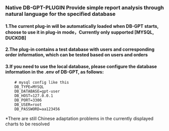 ### Native DB-GPT-PLUGIN Provide simple report analysis through natural language for the specified database

#### 1.The current plug-in will be automatically loaded when DB-GPT starts, choose to use it in plug-in mode，Currently only supported [MYSQL, DUCKDB]
#### 2.The plug-in contains a test database with users and corresponding order information, which can be tested based on users and orders
#### 3.If you need to use the local database, please configure the database information in the .env of DB-GPT, as follows:
```
    # mysql config like this
    DB_TYPE=MYSQL
    DB_DATABASE=gpt-user
    DB_HOST=127.0.0.1
    DB_PORT=3306
    DB_USER=root
    DB_PASSWORD=aa123456
```

*There are still Chinese adaptation problems in the currently displayed charts to be resolved